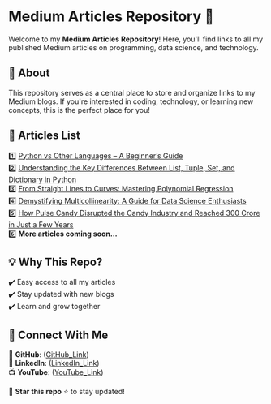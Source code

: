    # **Medium Articles Repository** 📝   
  
Welcome to my **Medium Articles Repository**! Here, you'll find links to all my published Medium articles on programming, data science, and technology.   
  
## 📌 **About**  
This repository serves as a central place to store and organize links to my Medium blogs. If you're interested in coding, technology, or learning new concepts, this is the perfect place for you!  
 
## 🔗 **Articles List**     
1️⃣ [Python vs Other Languages – A Beginner’s Guide](https://medium.com/@prarthanasingh/python-vs-other-programming-languages-which-one-should-you-learn-1e0855673ced)   
2️⃣ [Understanding the Key Differences Between List, Tuple, Set, and Dictionary in Python](https://medium.com/@prarthanasingh/understanding-the-key-differences-between-list-tuple-set-and-dictionary-in-python-99344beddff5)  
3️⃣ [From Straight Lines to Curves: Mastering Polynomial Regression](https://medium.com/@prarthanasingh/from-straight-lines-to-curves-mastering-polynomial-regression-d423fc07965a)  
4️⃣ [Demystifying Multicollinearity: A Guide for Data Science Enthusiasts](https://medium.com/@prarthanasingh/demystifying-multicollinearity-a-guide-for-data-science-enthusiasts-1ea2f9583a33)  
5️⃣ [How Pulse Candy Disrupted the Candy Industry and Reached 300 Crore in Just a Few Years](https://medium.com/@prarthanasingh/how-pulse-candy-disrupted-the-candy-industry-and-reached-300-crore-in-just-a-few-years-e53c6ad72c43)  
6️⃣ **More articles coming soon…**   

## 💡 **Why This Repo?**  
✔️ Easy access to all my articles  
✔️ Stay updated with new blogs  
✔️ Learn and grow together  

## 🚀 **Connect With Me**  
📂 **GitHub**: ([GitHub_Link](https://github.com/Prarthana-Singh))  
💼 **LinkedIn**: ([LinkedIn_Link](https://www.linkedin.com/in/prarthanasingh))  
📺 **YouTube**: ([YouTube_Link](https://youtube.com/@deepcodeai3530?si=dwcglf0h-ONx-wGd))  

🔔 **Star this repo** ⭐ to stay updated!  
